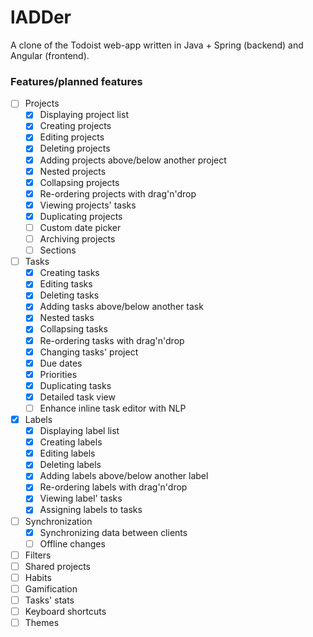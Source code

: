 # lADDer

A clone of the Todoist web-app written in Java + Spring (backend) and Angular (frontend).


### Features/planned features

- [ ] Projects
	- [x] Displaying project list
	- [x] Creating projects
	- [x] Editing projects
	- [x] Deleting projects
	- [x] Adding projects above/below another project
	- [x] Nested projects
	- [x] Collapsing projects
	- [x] Re-ordering projects with drag'n'drop
	- [x] Viewing projects' tasks
	- [x] Duplicating projects
	- [ ] Custom date picker
	- [ ] Archiving projects
	- [ ] Sections
- [ ] Tasks
	- [x] Creating tasks
	- [x] Editing tasks
	- [x] Deleting tasks
	- [x] Adding tasks above/below another task
	- [x] Nested tasks
	- [x] Collapsing tasks
	- [x] Re-ordering tasks with drag'n'drop
	- [x] Changing tasks' project
	- [x] Due dates
	- [x] Priorities
	- [x] Duplicating tasks
	- [x] Detailed task view
	- [ ] Enhance inline task editor with NLP
- [x] Labels
	- [x] Displaying label list
	- [x] Creating labels
	- [x] Editing labels
	- [x] Deleting labels
	- [x] Adding labels above/below another label
	- [x] Re-ordering labels with drag'n'drop
	- [x] Viewing label' tasks
	- [x] Assigning labels to tasks
- [ ] Synchronization
	- [x] Synchronizing data between clients
	- [ ] Offline changes
- [ ] Filters
- [ ] Shared projects
- [ ] Habits
- [ ] Gamification
- [ ] Tasks' stats
- [ ] Keyboard shortcuts
- [ ] Themes
